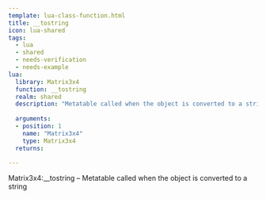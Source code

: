 ```yaml
---
template: lua-class-function.html
title: __tostring
icon: lua-shared
tags:
  - lua
  - shared
  - needs-verification
  - needs-example
lua:
  library: Matrix3x4
  function: __tostring
  realm: shared
  description: "Metatable called when the object is converted to a string"
  
  arguments:
  - position: 1
    name: "Matrix3x4"
    type: Matrix3x4
  returns:
    
---
```


<div class="lua__search__keywords">
Matrix3x4:__tostring &#x2013; Metatable called when the object is converted to a string
</div>
